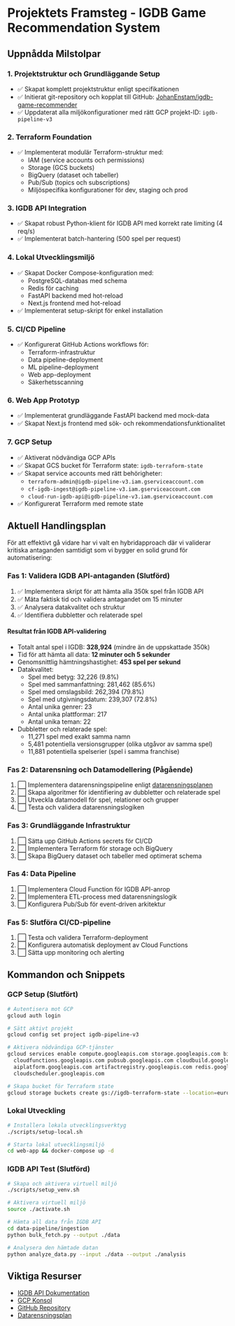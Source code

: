 # Projektets Framsteg - IGDB Game Recommendation System

## Uppnådda Milstolpar

### 1. Projektstruktur och Grundläggande Setup
- ✅ Skapat komplett projektstruktur enligt specifikationen
- ✅ Initierat git-repository och kopplat till GitHub: [JohanEnstam/igdb-game-recommender](https://github.com/JohanEnstam/igdb-game-recommender)
- ✅ Uppdaterat alla miljökonfigurationer med rätt GCP projekt-ID: `igdb-pipeline-v3`

### 2. Terraform Foundation
- ✅ Implementerat modulär Terraform-struktur med:
  - IAM (service accounts och permissions)
  - Storage (GCS buckets)
  - BigQuery (dataset och tabeller)
  - Pub/Sub (topics och subscriptions)
  - Miljöspecifika konfigurationer för dev, staging och prod

### 3. IGDB API Integration
- ✅ Skapat robust Python-klient för IGDB API med korrekt rate limiting (4 req/s)
- ✅ Implementerat batch-hantering (500 spel per request)

### 4. Lokal Utvecklingsmiljö
- ✅ Skapat Docker Compose-konfiguration med:
  - PostgreSQL-databas med schema
  - Redis för caching
  - FastAPI backend med hot-reload
  - Next.js frontend med hot-reload
- ✅ Implementerat setup-skript för enkel installation

### 5. CI/CD Pipeline
- ✅ Konfigurerat GitHub Actions workflows för:
  - Terraform-infrastruktur
  - Data pipeline-deployment
  - ML pipeline-deployment
  - Web app-deployment
  - Säkerhetsscanning

### 6. Web App Prototyp
- ✅ Implementerat grundläggande FastAPI backend med mock-data
- ✅ Skapat Next.js frontend med sök- och rekommendationsfunktionalitet

### 7. GCP Setup
- ✅ Aktiverat nödvändiga GCP APIs
- ✅ Skapat GCS bucket för Terraform state: `igdb-terraform-state`
- ✅ Skapat service accounts med rätt behörigheter:
  - `terraform-admin@igdb-pipeline-v3.iam.gserviceaccount.com`
  - `cf-igdb-ingest@igdb-pipeline-v3.iam.gserviceaccount.com`
  - `cloud-run-igdb-api@igdb-pipeline-v3.iam.gserviceaccount.com`
- ✅ Konfigurerat Terraform med remote state

## Aktuell Handlingsplan

För att effektivt gå vidare har vi valt en hybridapproach där vi validerar kritiska antaganden samtidigt som vi bygger en solid grund för automatisering:

### Fas 1: Validera IGDB API-antaganden (Slutförd)
1. ✅ Implementera skript för att hämta alla 350k spel från IGDB API
2. ✅ Mäta faktisk tid och validera antagandet om 15 minuter
3. ✅ Analysera datakvalitet och struktur
4. ✅ Identifiera dubbletter och relaterade spel

#### Resultat från IGDB API-validering
- Totalt antal spel i IGDB: **328,924** (mindre än de uppskattade 350k)
- Tid för att hämta all data: **12 minuter och 5 sekunder**
- Genomsnittlig hämtningshastighet: **453 spel per sekund**
- Datakvalitet:
  - Spel med betyg: 32,226 (9.8%)
  - Spel med sammanfattning: 281,462 (85.6%)
  - Spel med omslagsbild: 262,394 (79.8%)
  - Spel med utgivningsdatum: 239,307 (72.8%)
  - Antal unika genrer: 23
  - Antal unika plattformar: 217
  - Antal unika teman: 22
- Dubbletter och relaterade spel:
  - 11,271 spel med exakt samma namn
  - 5,481 potentiella versionsgrupper (olika utgåvor av samma spel)
  - 11,881 potentiella spelserier (spel i samma franchise)

### Fas 2: Datarensning och Datamodellering (Pågående)
1. ⬜ Implementera datarensningspipeline enligt [datarensningsplanen](./data-cleaning-plan.md)
2. ⬜ Skapa algoritmer för identifiering av dubbletter och relaterade spel
3. ⬜ Utveckla datamodell för spel, relationer och grupper
4. ⬜ Testa och validera datarensningslogiken

### Fas 3: Grundläggande Infrastruktur
1. ⬜ Sätta upp GitHub Actions secrets för CI/CD
2. ⬜ Implementera Terraform för storage och BigQuery
3. ⬜ Skapa BigQuery dataset och tabeller med optimerat schema

### Fas 4: Data Pipeline
1. ⬜ Implementera Cloud Function för IGDB API-anrop
2. ⬜ Implementera ETL-process med datarensningslogik
3. ⬜ Konfigurera Pub/Sub för event-driven arkitektur

### Fas 5: Slutföra CI/CD-pipeline
1. ⬜ Testa och validera Terraform-deployment
2. ⬜ Konfigurera automatisk deployment av Cloud Functions
3. ⬜ Sätta upp monitoring och alerting

## Kommandon och Snippets

### GCP Setup (Slutfört)
```bash
# Autentisera mot GCP
gcloud auth login

# Sätt aktivt projekt
gcloud config set project igdb-pipeline-v3

# Aktivera nödvändiga GCP-tjänster
gcloud services enable compute.googleapis.com storage.googleapis.com bigquery.googleapis.com \
  cloudfunctions.googleapis.com pubsub.googleapis.com cloudbuild.googleapis.com run.googleapis.com \
  aiplatform.googleapis.com artifactregistry.googleapis.com redis.googleapis.com sqladmin.googleapis.com \
  cloudscheduler.googleapis.com

# Skapa bucket för Terraform state
gcloud storage buckets create gs://igdb-terraform-state --location=europe-west1
```

### Lokal Utveckling
```bash
# Installera lokala utvecklingsverktyg
./scripts/setup-local.sh

# Starta lokal utvecklingsmiljö
cd web-app && docker-compose up -d
```

### IGDB API Test (Slutförd)
```bash
# Skapa och aktivera virtuell miljö
./scripts/setup_venv.sh

# Aktivera virtuell miljö
source ./activate.sh

# Hämta all data från IGDB API
cd data-pipeline/ingestion
python bulk_fetch.py --output ./data

# Analysera den hämtade datan
python analyze_data.py --input ./data --output ./analysis
```

## Viktiga Resurser
- [IGDB API Dokumentation](https://api-docs.igdb.com/)
- [GCP Konsol](https://console.cloud.google.com/home/dashboard?project=igdb-pipeline-v3)
- [GitHub Repository](https://github.com/JohanEnstam/igdb-game-recommender)
- [Datarensningsplan](./data-cleaning-plan.md)